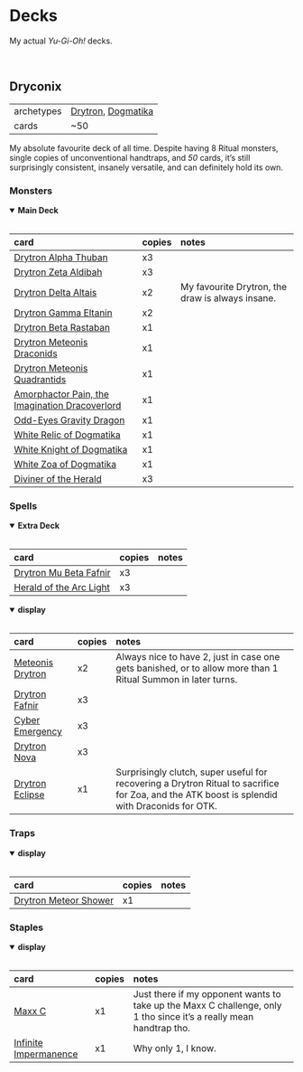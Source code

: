 # Decks

My actual *Yu-Gi-Oh!* decks.


<br>


## Dryconix

<table>
  <tr>
    <td> archetypes </td>
    <td> <a href="https://yugipedia.com/wiki/Drytron">Drytron</a>, <a href="https://yugipedia.com/wiki/Dogmatika">Dogmatika</a> </td>
  </tr>
  <tr>
    <td> cards </td>
    <td> ~50 </td>
  </tr>
</table>

My absolute favourite deck of all time. Despite having 8 Ritual monsters, single copies of unconventional handtraps, and *50* cards, it’s still surprisingly consistent, insanely versatile, and can definitely hold its own.

### Monsters

<details open>
  <summary> <b> Main Deck </b> </summary> <br>

| card | copies | notes |
| :--- | :----- | :---- |
| [Drytron Alpha Thuban](https://yugipedia.com/wiki/Drytron_Alpha_Thuban) | x3 | |
| [Drytron Zeta Aldibah](https://yugipedia.com/wiki/Drytron_Zeta_Aldibah) | x3 | |
| [Drytron Delta Altais](https://yugipedia.com/wiki/Drytron_Delta_Altais) | x2 | My favourite Drytron, the draw is always insane. |
| [Drytron Gamma Eltanin](https://yugipedia.com/wiki/Drytron_Gamma_Eltanin) | x2 | |
| [Drytron Beta Rastaban](https://yugipedia.com/wiki/Drytron_Beta_Rastaban) | x1 | |
| [Drytron Meteonis Draconids](https://yugipedia.com/wiki/Drytron_Meteonis_Draconids) | x1 | |
| [Drytron Meteonis Quadrantids](https://yugipedia.com/wiki/Drytron_Meteonis_Quadrantids) | x1 | |
| [Amorphactor Pain, the Imagination Dracoverlord](https://yugipedia.com/wiki/) | x1 | |
| [Odd-Eyes Gravity Dragon](https://yugipedia.com/wiki/) | x1 | |
| [White Relic of Dogmatika](https://yugipedia.com/wiki/White_Relic_of_Dogmatika) | x1 | |
| [White Knight of Dogmatika](https://yugipedia.com/wiki/White_Knight_of_Dogmatika) | x1 | |
| [White Zoa of Dogmatika](https://yugipedia.com/wiki/White_Zoa_of_Dogmatika) | x1 | |
| [Diviner of the Herald](https://yugipedia.com/wiki/Diviner_of_the_Herald) | x3 | |

</details>

### Spells

<details open>
  <summary> <b> Extra Deck </b> </summary> <br>

| card | copies | notes |
| :--- | :----- | :---- |
| [Drytron Mu Beta Fafnir](https://yugipedia.com/wiki/Drytron_Mu_Beta_Fafnir) | x3 | |
| [Herald of the Arc Light](https://yugipedia.com/wiki/Herald_of_the_Arc_Light) | x3 | |

</details>

<details open>
  <summary> <b> display </b> </summary> <br>

| card | copies | notes |
| :--- | :----- | :---- |
| [Meteonis Drytron](https://yugipedia.com/wiki/Meteonis_Drytron) | x2 | Always nice to have 2, just in case one gets banished, or to allow more than 1 Ritual Summon in later turns. |
| [Drytron Fafnir]() | x3 | |
| [Cyber Emergency]() | x3 | |
| [Drytron Nova]() | x3 | |
| [Drytron Eclipse]() | x1 | Surprisingly clutch, super useful for recovering a Drytron Ritual to sacrifice for Zoa, and the ATK boost is splendid with Draconids for OTK. |

</details>

### Traps

<details open>
  <summary> <b> display </b> </summary> <br>

| card | copies | notes |
| :--- | :----- | :---- |
| [Drytron Meteor Shower]() | x1 | |

</details>

### Staples

<details open>
  <summary> <b> display </b> </summary> <br>

| card | copies | notes |
| :--- | :----- | :---- |
| [Maxx C]() | x1 | Just there if my opponent wants to take up the Maxx C challenge, only 1 tho since it’s a really mean handtrap tho. |
| [Infinite Impermanence]() | x1 | Why only 1, I know. |

</details>
